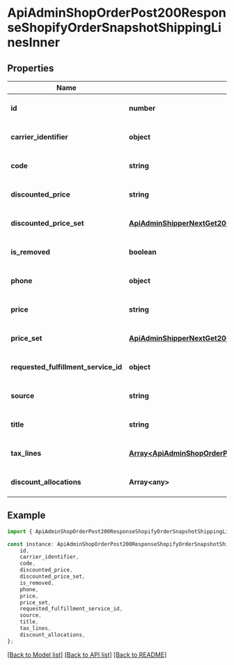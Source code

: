 # ApiAdminShopOrderPost200ResponseShopifyOrderSnapshotShippingLinesInner


## Properties

Name | Type | Description | Notes
------------ | ------------- | ------------- | -------------
**id** | **number** |  | [optional] [default to undefined]
**carrier_identifier** | **object** |  | [optional] [default to undefined]
**code** | **string** |  | [optional] [default to undefined]
**discounted_price** | **string** |  | [optional] [default to undefined]
**discounted_price_set** | [**ApiAdminShipperNextGet200ResponseBigOrderLineItemsV2InnerShopifyOrderLineItemSnapshotDutiesInnerPriceSet**](ApiAdminShipperNextGet200ResponseBigOrderLineItemsV2InnerShopifyOrderLineItemSnapshotDutiesInnerPriceSet.md) |  | [optional] [default to undefined]
**is_removed** | **boolean** |  | [optional] [default to undefined]
**phone** | **object** |  | [optional] [default to undefined]
**price** | **string** |  | [optional] [default to undefined]
**price_set** | [**ApiAdminShipperNextGet200ResponseBigOrderLineItemsV2InnerShopifyOrderLineItemSnapshotDutiesInnerPriceSet**](ApiAdminShipperNextGet200ResponseBigOrderLineItemsV2InnerShopifyOrderLineItemSnapshotDutiesInnerPriceSet.md) |  | [optional] [default to undefined]
**requested_fulfillment_service_id** | **object** |  | [optional] [default to undefined]
**source** | **string** |  | [optional] [default to undefined]
**title** | **string** |  | [optional] [default to undefined]
**tax_lines** | [**Array&lt;ApiAdminShopOrderPost200ResponseLineItemsV2InnerShopifyOrderLineItemSnapshotTaxLinesInner&gt;**](ApiAdminShopOrderPost200ResponseLineItemsV2InnerShopifyOrderLineItemSnapshotTaxLinesInner.md) |  | [optional] [default to undefined]
**discount_allocations** | **Array&lt;any&gt;** |  | [optional] [default to undefined]

## Example

```typescript
import { ApiAdminShopOrderPost200ResponseShopifyOrderSnapshotShippingLinesInner } from '@heavygee/arda-api-sdk';

const instance: ApiAdminShopOrderPost200ResponseShopifyOrderSnapshotShippingLinesInner = {
    id,
    carrier_identifier,
    code,
    discounted_price,
    discounted_price_set,
    is_removed,
    phone,
    price,
    price_set,
    requested_fulfillment_service_id,
    source,
    title,
    tax_lines,
    discount_allocations,
};
```

[[Back to Model list]](../README.md#documentation-for-models) [[Back to API list]](../README.md#documentation-for-api-endpoints) [[Back to README]](../README.md)
